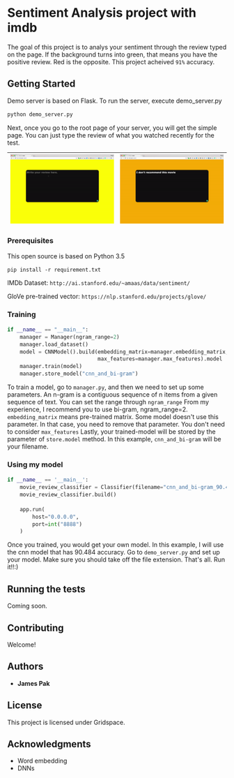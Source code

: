 # Sentiment Analysis project with imdb

The goal of this project is to analys your sentiment through the review typed on the page.
If the background turns into green, that means you have the positive review. Red is the opposite. This project acheived `91%` accuracy.

## Getting Started

Demo server is based on Flask. To run the server, execute demo_server.py
```python
python demo_server.py
```

Next, once you go to the root page of your server, you will get the simple page.
You can just type the review of what you watched recently for the test.

| ![good](good.gif "test1") | ![bad](bad.gif "test2") |
|:---:|:---:|
             

### Prerequisites

This open source is based on Python 3.5

```
pip install -r requirement.txt
```

IMDb Dataset: `http://ai.stanford.edu/~amaas/data/sentiment/`

GloVe pre-trained vector: `https://nlp.stanford.edu/projects/glove/`

### Training


```python
if __name__ == "__main__":
	manager = Manager(ngram_range=2)
    manager.load_dataset()
    model = CNNModel().build(embedding_matrix=manager.embedding_matrix,
                             max_features=manager.max_features).model
    manager.train(model)
    manager.store_model("cnn_and_bi-gram")
```

To train a model, go to `manager.py`, and then we need to set up some parameters.
An n-gram is a contiguous sequence of n items from a given sequence of text. You can set the range through `ngram_range` From my experience, I recommend you to use bi-gram, ngram_range=2. `embedding_matrix` means pre-trained matrix. Some model doesn't use this parameter. In that case, you need to remove that parameter. You don't need to consider `max_features` Lastly, your trained-model will be stored by the parameter of `store.model` method. In this example, `cnn_and_bi-gram` will be your filename.

### Using my model

```python
if __name__ == '__main__':
    movie_review_classifier = Classifier(filename="cnn_and_bi-gram_90.484acc_model")
    movie_review_classifier.build()

    app.run(
        host="0.0.0.0",
        port=int("8888")
    )
```

Once you trained, you would get your own model. In this example, I will use the cnn model that has 90.484 accuracy. Go to `demo_server.py` and set up your model. Make sure you should take off the file extension. That's all. Run it!!:)

## Running the tests

Coming soon.


## Contributing

Welcome!


## Authors

* **James Pak**


## License

This project is licensed under Gridspace.

## Acknowledgments

* Word embedding
* DNNs

